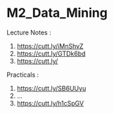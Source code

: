 # M2_Data_Mining

Lecture Notes :
1. https://cutt.ly/iMnShvZ
2. https://cutt.ly/GTDk6bd
3. https://cutt.ly/

Practicals :
1. https://cutt.ly/SB6UUyu
2. ...
3. https://cutt.ly/h1cSpGV
